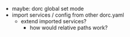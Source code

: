 - maybe: dorc global set mode <mode>
- import services / config from other dorc.yaml
  - extend imported services?
    - how would relative paths work?
